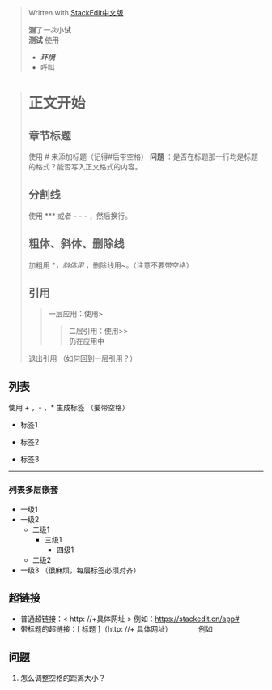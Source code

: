 


> Written with [StackEdit中文版](https://stackedit.cn/).
>
> **测**了*一次*小**试**  
> **测试** ~~使用~~  
> + ***环境***  
> + 呼叫

>  # 正文开始  
>   ## 章节标题  
>   使用 # 来添加标题（记得#后带空格）
>   **问题** ：是否在标题那一行均是标题的格式？能否写入正文格式的内容。  
>   
>  ## 分割线  
>  使用 *** 或者 - - - ，然后换行。
>  
>  ## 粗体、斜体、删除线  
>  加粗用 **，斜体用* ，删除线用~。（注意不要带空格）
>  
>  ## 引用  
>  >  一层应用：使用>
>  >>二层引用：使用>>  
>  仍在应用中 
> 
> 退出引用  （如何回到一层引用？）
> 

## 列表  
使用 + ，- ，* 生成标签 （要带空格）
* 标签1  
+ 标签2  
- 标签3  
*** 
### 列表多层嵌套  
+ 一级1
+ 一级2  
  * 二级1  
    - 三级1  
      + 四级1  
   * 二级2 
+ 一级3  （很麻烦，每层标签必须对齐）

## 超链接 
* 普通超链接：< http: //+具体网址 >  例如：<https://stackedit.cn/app#>   
* 带标题的超链接：[ 标题 ]（http: //+ 具体网址） $\qquad\quad$例如

## 问题
1. 怎么调整空格的距离大小？
 

 

<!--stackedit_data:
eyJoaXN0b3J5IjpbMzQ4MzMyNjY0LC0xMTcyMTE2MjAzLDE1Nj
E4NzkyNSwxMDc3NzEzMzk5LDEzOTY1NDU2MzAsLTY1NDU0OTQ5
NywyMDkwMjc2MzM3LDQ0MDkwNTYxOV19
-->